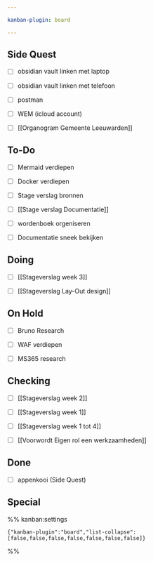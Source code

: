 ```yaml
---

kanban-plugin: board

---
```


## Side Quest

- [ ] obsidian vault linken met laptop
- [ ] obsidian vault linken met telefoon
- [ ] postman
- [ ] WEM (icloud account)
- [ ] [[Organogram Gemeente Leeuwarden]]


## To-Do

- [ ] Mermaid verdiepen
- [ ] Docker verdiepen
- [ ] Stage verslag bronnen
- [ ] [[Stage verslag Documentatie]]
- [ ] wordenboek orgeniseren
- [ ] Documentatie sneek bekijken


## Doing

- [ ] [[Stageverslag week 3]]
- [ ] [[Stageverslag Lay-Out design]]


## On Hold

- [ ] Bruno Research
- [ ] WAF verdiepen
- [ ] MS365 research


## Checking

- [ ] [[Stageverslag week 2]]
- [ ] [[Stageverslag week 1]]
- [ ] [[Stageverslag week 1 tot 4]]
- [ ] [[Voorwordt Eigen rol een werkzaamheden]]


## Done

- [ ] appenkooi (Side Quest)


## Special





%% kanban:settings
```
{"kanban-plugin":"board","list-collapse":[false,false,false,false,false,false,false]}
```
%%